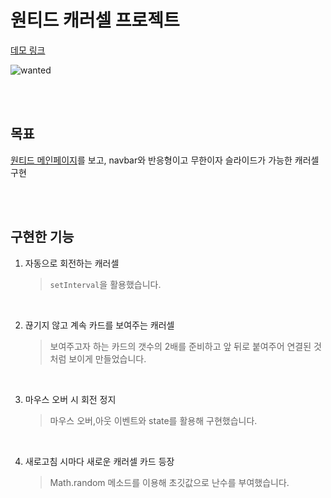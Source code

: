 # 원티드 캐러셀 프로젝트

[데모 링크](https://preonboarding-wanted-wook.netlify.app/)

![wanted](https://user-images.githubusercontent.com/80494742/150234404-88e1661a-aff2-4d93-8cac-6f34c3f825bd.gif)

<br><br>
        
## 목표

[원티드 메인페이지](https://www.wanted.co.kr/)를 보고, navbar와 반응형이고 무한이자 슬라이드가 가능한 캐러셀 구현

<br><br>

## 구현한 기능

1. 자동으로 회전하는 캐러셀  
    >`setInterval`을 활용했습니다.

<br>

2.  끊기지 않고 계속 카드를 보여주는 캐러셀  
    > 보여주고자 하는 카드의 갯수의 2배를 준비하고 앞 뒤로 붙여주어 연결된 것 처럼 보이게 만들었습니다.

<br>

3.  마우스 오버 시 회전 정지  
    > 마우스 오버,아웃 이벤트와 state를 활용해 구현했습니다.

<br>

4.  새로고침 시마다 새로운 캐러셀 카드 등장  
    > Math.random 메소드를 이용해 초깃값으로 난수를 부여했습니다.
